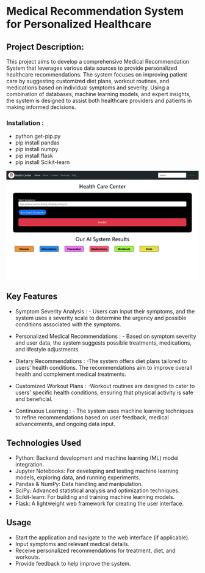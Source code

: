 # Medical Recommendation System for Personalized Healthcare
## Project Description:
This project aims to develop a comprehensive Medical Recommendation System that leverages various data sources to provide personalized healthcare recommendations. The system focuses on improving patient care by suggesting customized diet plans, workout routines, and medications based on individual symptoms and severity. Using a combination of databases, machine learning models, and expert insights, the system is designed to assist both healthcare providers and patients in making informed decisions.

### Installation :
- python get-pip.py
- pip install pandas
- pip install numpy
- pip install flask
- pip install Scikit-learn



![image alt](https://github.com/FNICKE/Medical-Recommendation/blob/main/Img.png?raw=true)


## Key Features
- Symptom Severity Analysis :
        - Users can input their symptoms, and the system uses a severity scale to determine the urgency and possible conditions associated with the symptoms.

-  Personalized Medical Recommendations :
          - Based on symptom severity and user data, the system suggests possible treatments, medications, and lifestyle adjustments.

- Dietary Recommendations :
           -The system offers diet plans tailored to users’ health conditions. The recommendations aim to improve overall health and complement medical treatments.

- Customized Workout Plans :
            -Workout routines are designed to cater to users' specific health conditions, ensuring that physical activity is safe and beneficial.

- Continuous Learning :
            - The system uses machine learning techniques to refine recommendations based on user feedback, medical advancements, and ongoing data input.

## Technologies Used
 - Python: Backend development and machine learning (ML) model integration.
 - Jupyter Notebooks: For developing and testing machine learning models, exploring data, and running experiments.
 - Pandas & NumPy: Data handling and manipulation.
 - SciPy: Advanced statistical analysis and optimization techniques.
 - Scikit-learn: For building and training machine learning models.
 - Flask: A lightweight web framework for creating the user interface.

## Usage
- Start the application and navigate to the web interface (if applicable).
- Input symptoms and relevant medical details.
- Receive personalized recommendations for treatment, diet, and workouts.
- Provide feedback to help improve the system.
   
          






